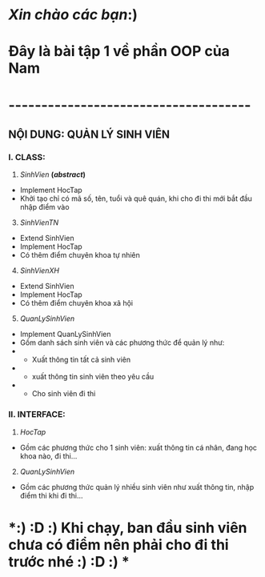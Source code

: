 # *Xin chào các bạn*:)
# Đây là bài tập 1 về phần OOP của Nam
# -------------------------------------
## NỘI DUNG: QUẢN LÝ SINH VIÊN

### I. CLASS: 
1. *SinhVien*  **(*abstract*)**
 - Implement HocTap
 - Khởi tạo chỉ có mã số, tên, tuổi và quê quán, khi cho đi thi mới bắt đầu nhập điểm vào
3. *SinhVienTN*
 - Extend SinhVien
 - Implement HocTap
 - Có thêm điểm chuyên khoa tự nhiên
4. *SinhVienXH*
 - Extend SinhVien
 - Implement HocTap
 - Có thêm điểm chuyên khoa xã hội
5. *QuanLySinhVien*
 - Implement QuanLySinhVien
- Gồm danh sách sinh viên và các phương thức để quản lý như:
- - Xuất thông tin tất cả sinh viên
- - xuất thông tin sinh viên theo yêu cầu
- - Cho sinh viên đi thi
### II. INTERFACE: 
1. *HocTap*
- Gồm các phương thức cho 1 sinh viên: xuất thông tin cá nhân, đang học khoa nào, đi thi...
2. *QuanLySinhVien*
- Gồm các phương thức quản lý nhiều sinh viên như xuất thông tin, nhập điểm thi khi đi thi...

# *:) :D :) Khi chạy, ban đầu sinh viên chưa có điểm nên phải cho đi thi trước nhé :) :D :) *

